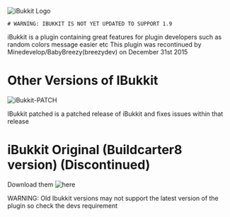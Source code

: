 
![iBukkit Logo](https://cloud.githubusercontent.com/assets/3821639/8885721/46e47098-3230-11e5-876e-021cb566b8e5.jpg)
    
    # WARNING: IBUKKIT IS NOT YET UPDATED TO SUPPORT 1.9
    
iBukkit is a plugin containing great features for plugin developers such as random colors message easier etc
This plugin was recontinued by Minedevelop/BabyBreezy(breezydev) on December 31st 2015
# Other Versions of IBukkit #

![iBukkit-PATCH](https://cloud.githubusercontent.com/assets/3821639/8917037/a894bb0a-347d-11e5-83e5-6ef910c8576b.jpg)

IBukkit patched is a patched release of iBukkit and fixes issues within that release

# iBukkit Original (Buildcarter8 version) (Discontinued) 

Download them ![here](https://github.com/buildcarter8/iBukkit/releases)

WARNING: Old Ibukkit versions may not support the latest version of the plugin so check the devs requirement
